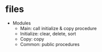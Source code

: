 # files
- Modules
  - Main: call initialize & copy procedure
  - Initialize: clear, delete, sort
  - Copy: copy
  - Common: public procedures
